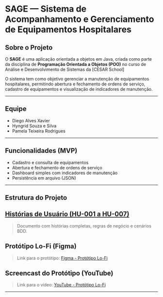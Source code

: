 # SAGE — Sistema de Acompanhamento e Gerenciamento de Equipamentos Hospitalares

## Sobre o Projeto
O **SAGE** é uma aplicação orientada a objetos em Java, criada como parte da disciplina de **Programação Orientada a Objetos (POO)** no curso de Análise e Desenvolvimento de Sistemas da [CESAR School]

O sistema tem como objetivo gerenciar a manutenção de equipamentos hospitalares, permitindo abertura e fechamento de ordens de serviço, cadastro de equipamentos e visualização de indicadores de manutenção.

---

## Equipe
- Diego Alves Xavier  
- Hyngrid Souza e Silva  
- Pamela Teixeira Rodrigues  

---

## Funcionalidades (MVP)
- Cadastro e consulta de equipamentos  
- Abertura e fechamento de ordens de serviço  
- Dashboard simples com indicadores de manutenção  
- Persistência em arquivo (JSON)  

---

## Estrutura do Projeto

## [Histórias de Usuário (HU-001 a HU-007)](docs/Historias.md)  
  > Documento com histórias completas, regras de negócio e cenários BDD.

## Protótipo Lo-Fi (Figma)  
  > Link para o protótipo: [Figma - Protótipo Lo-Fi](https://www.figma.com/)  

## Screencast do Protótipo (YouTube)  
  > Link para o vídeo: [YouTube - Protótipo Lo-Fi](https://youtube.com/)  

---

